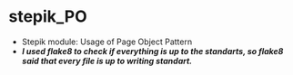 # stepik_PO
- Stepik module: Usage of Page Object Pattern
- **_I used flake8 to check if everything is up to the standarts, so flake8 said that every file is up to writing standart._**
